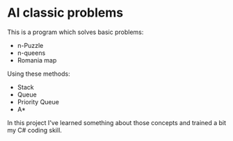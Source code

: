 # AI classic problems #

This is a program which solves basic problems:
* n-Puzzle
* n-queens
* Romania map

Using these methods:
* Stack
* Queue
* Priority Queue
* A*

In this project I've learned something about those concepts and trained a bit my C# coding skill.
